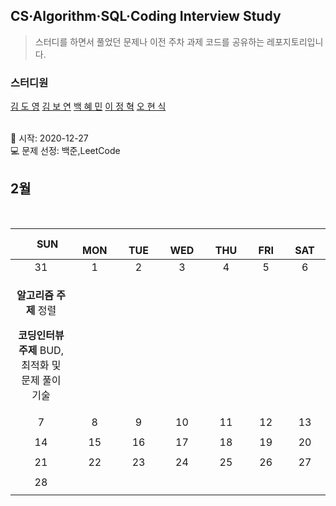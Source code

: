 ## CS·Algorithm·SQL·Coding Interview Study
<blockquote>스터디를 하면서 풀었던 문제나 이전 주차 과제 코드를 공유하는 레포지토리입니다.</blockquote>

### 스터디원

[김 도 영](https://github.com/kimdy003) [김 보 연](https://github.com/bwowby) [백 혜 민](https://github.com/HyeminBaek)
[이 정 혁](https://github.com/wjdgurrj) [오 현 식](https://github.com/guppy-bluegrass)


<br> 📌 시작: 2020-12-27 
<br> 💻 문제 선정: 백준,LeetCode

<h2> 2월 </h2>

<br>

|　  SUN　  |　  MON　  |　  TUE　  |　  WED　  |　  THU　  |　  FRI　  |　  SAT　  |
|:---:|:---:|:---:|:---:|:---:|:---:|:---:|
|    31    |    1    |    2    |    3    |    4    |    5    |    6    |
| <div><p><b>알고리즘 주제</b> 정렬</p> <p><b>코딩인터뷰 주제</b> BUD,최적화 및 문제 풀이 기술 </p></div>  |   |   |   |   |||
| 7 |      8      |      9      |     10     |    11     |     12     | 13 |
|    ||||||    |
| 14 |      15       |      16       |      17       |     18     |     19     |20|
|    ||||||  |
| 21 |      22        |       23       |         24              |  25  |  26  |  27  |
|    ||||||      |
| 28 |
|    |

